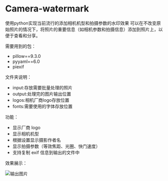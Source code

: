 # Camera-watermark
使用python实现当前流行的添加相机机型和拍摄参数的水印效果
可以在不改变原始照片的情况下，将照片的重要信息（如相机参数和拍摄信息）添加到照片上，以便于查看和分享。

需要用到的包：
- pillow==9.3.0
- pyyaml==6.0
- piexif

文件夹说明：
- input:存放需要批量处理的照片
- output:处理完的图片输出位置
- logos:相机厂商logo存放位置
- fonts:需要使用的字体存放位置

功能：
- 显示厂商 logo
- 显示相机机型
- 根据设置显示摄影作者名
- 显示拍摄参数（等效焦距、光圈、快门速度）
- 支持复制 exif 信息到输出的文件中


效果展示：

![输出图片](./output/P1040227.jpg)
